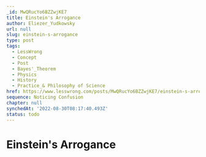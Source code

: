 ```yaml
---
_id: MwQRucYo6BZZwjKE7
title: Einstein's Arrogance
author: Eliezer_Yudkowsky
url: null
slug: einstein-s-arrogance
type: post
tags:
  - LessWrong
  - Concept
  - Post
  - Bayes'_Theorem
  - Physics
  - History
  - Practice_& Philosophy of Science
href: https://www.lesswrong.com/posts/MwQRucYo6BZZwjKE7/einstein-s-arrogance
sequence: Noticing Confusion
chapter: null
synchedAt: '2022-08-30T08:17:40.493Z'
status: todo
---
```


# Einstein's Arrogance

